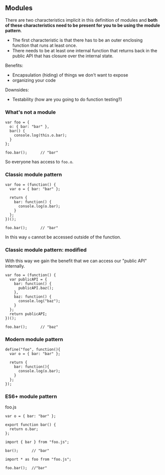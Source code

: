 ## Modules

There are two characteristics implicit in this definition of modules and __both of these characteristics need to be present for you to be using the module pattern__.  
- The first characteristic is that there has to be an outer enclosing function that runs at least once.
- There needs to be at least one internal function that returns back in the public API that has closure over the internal state.

Benefits:
- Encapsulation (hiding) of things we don't want to expose
- organizing your code

Downsides:
- Testability (how are you going to do function testing?)

### What's not a module

```
var foo = {
  o: { bar: "bar" },
  bar() {
    console.log(this.o.bar);
  }
};

foo.bar();      // "bar"
```
So everyone has access to `foo.o`.

### Classic module pattern

```
var foo = (function() {
  var o = { bar: "bar" };

  return {
    bar: function() {
      console.log(o.bar);
    }
  };
})();

foo.bar();      // "bar"
```
In this way `o` cannot be accessed outside of the function.

### Classic module pattern: modified

With this way we gain the benefit that we can access our "public API" internally.

```
var foo = (function() {
  var publicAPI = {
    bar: function() {
      publicAPI.baz();
    },
    baz: function() {
      console.log("baz");
    }
  };
  return publicAPI;
})();

foo.bar();      // "baz"
```

### Modern module pattern

```
define("foo", function(){
  var o = { bar: "bar" };

  return {
    bar: function(){
      console.log(o.bar);
    }
  };
});
```

### ES6+ module pattern

foo.js
```
var o = { bar: "bar" };

export function bar() {
  return o.bar;
};
```
```
import { bar } from "foo.js";

bar();      // "bar"

import * as foo from "foo.js";

foo.bar();  //"bar"
```
